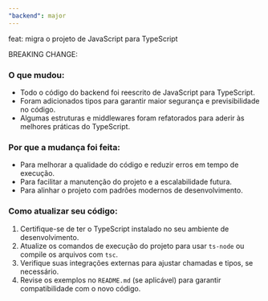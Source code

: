 ```yaml
---
"backend": major
---
```


feat: migra o projeto de JavaScript para TypeScript

BREAKING CHANGE: 

### O que mudou:
- Todo o código do backend foi reescrito de JavaScript para TypeScript.
- Foram adicionados tipos para garantir maior segurança e previsibilidade no código.
- Algumas estruturas e middlewares foram refatorados para aderir às melhores práticas do TypeScript.

### Por que a mudança foi feita:
- Para melhorar a qualidade do código e reduzir erros em tempo de execução.
- Para facilitar a manutenção do projeto e a escalabilidade futura.
- Para alinhar o projeto com padrões modernos de desenvolvimento.

### Como atualizar seu código:
1. Certifique-se de ter o TypeScript instalado no seu ambiente de desenvolvimento.
2. Atualize os comandos de execução do projeto para usar `ts-node` ou compile os arquivos com `tsc`.
3. Verifique suas integrações externas para ajustar chamadas e tipos, se necessário.
4. Revise os exemplos no `README.md` (se aplicável) para garantir compatibilidade com o novo código.
